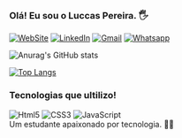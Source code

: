 ### Olá! Eu sou o Luccas Pereira. 🖐️

[![WebSite](https://img.shields.io/badge/website-000000?style=for-the-badge&logo=About.me&logoColor=white)](https://www.linkedin.com/in/luccas-pereira-40022b229/)
[![LinkedIn](https://img.shields.io/badge/LinkedIn-0077B5?style=for-the-badge&logo=linkedin&logoColor=white)](https://www.linkedin.com/in/sluccas-pereira-40022b229/)
[![Gmail](https://img.shields.io/badge/Gmail-D14836?style=for-the-badge&logo=gmail&logoColor=white)](https://mail.google.com/mail/luccaspereira84@gmail.com)
[![Whatsapp](https://img.shields.io/badge/WhatsApp-25D366?style=for-the-badge&logo=whatsapp&logoColor=white)](https://api.whatsapp.com/send/?phone=5511941515031&text&type=phone_number&app_absent=0)

![Anurag's GitHub
stats](https://github-readme-stats.vercel.app/api?username=Luccas84&show_icons=true&theme=synthwave)

[![Top Langs](https://github-readme-stats.vercel.app/api/top-langs/?username=Luccas84)](https://github.com/anuraghazra/github-readme-stats)

### Tecnologias que ultilizo!

<div style="display: inline-block">
  <img
    alt="Html5"
    src="https://img.shields.io/badge/HTML5-E34F26?style=for-the-badge&logo=html5&logoColor=white"
  />
  <img
    alt="CSS3"
    src="https://img.shields.io/badge/CSS3-1572B6?style=for-the-badge&logo=css3&logoColor=white"
  />
  <img
    alt="JavaScript"
    src="https://img.shields.io/badge/JavaScript-F7DF1E?style=for-the-badge&logo=javascript&logoColor=black"
  />
</div>
<br />
Um estudante apaixonado por tecnologia. 👨‍💻
